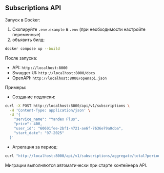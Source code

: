 ## Subscriptions API

Запуск в Docker:

1) Скопируйте `.env.example` в `.env` (при необходимости настройте переменные)
2) объявить билд:

```bash
docker compose up --build
```

После запуска:
- API: `http://localhost:8000`
- Swagger UI: `http://localhost:8000/docs`
- OpenAPI: `http://localhost:8000/openapi.json`

Примеры:
- Создание подписки:

```bash
curl -X POST http://localhost:8000/api/v1/subscriptions \
  -H 'Content-Type: application/json' \
  -d '{
    "service_name": "Yandex Plus",
    "price": 400,
    "user_id": "60601fee-2bf1-4721-ae6f-7636e79a0cba",
    "start_date": "07-2025"
  }'
```

- Агрегация за период:

```bash
curl "http://localhost:8000/api/v1/subscriptions/aggregate/total?period_start=01-2025&period_end=12-2025&user_id=60601fee-2bf1-4721-ae6f-7636e79a0cba"
```

Миграции выполняются автоматически при старте контейнера API.


